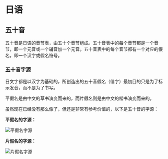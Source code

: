 # 日语

## 五十音

五十音是日语的音节表，由五十个音节组成。五十音表中的每个音节都是一个音节，即一个元音或一个辅音加一个元音。五十音表中的每个音节都有一个对应的假名，即一个汉字或假名符号。

### 五十音字源

日文字都是以汉字为基础的，所创造出的五十音假名（借字）最初目的只是为了标示发音，而不是为了书写。

平假名是由中文的草书演变而来的，而片假名则是由中文的楷书演变而来的。

虽然现在已经没有那么像了，但还是非常有参考价值的，以下是五十音的字源：

**平假名的字源：**

![平假名字源](https://colanekojp.com.tw/upload/ckfiles/images/%E5%B9%B3%E5%81%87%E5%90%8D%E5%AD%97%E6%BA%90.png)

**片假名的字源：**

![片假名字源](https://colanekojp.com.tw/upload/ckfiles/images/%E7%89%87%E5%81%87%E5%90%8D%E5%AD%97%E6%BA%90.png)
